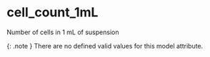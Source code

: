 # cell_count_1mL
Number of cells in 1 mL of suspension


{: .note }
There are no defined valid values for this model attribute.
